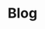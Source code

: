 ---
title: Blog
images:
  - https://res.cloudinary.com/dixwznarl/image/upload/c_scale,q_auto:eco,w_1920/v1673924180/notebook/something-worth-reading.jpg
---